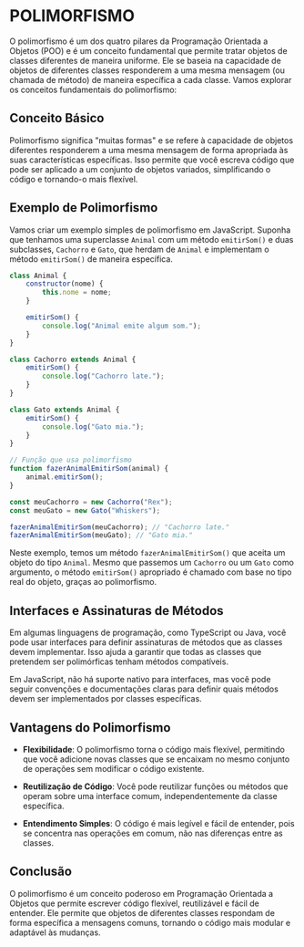 # POLIMORFISMO 
O polimorfismo é um dos quatro pilares da Programação Orientada a Objetos (POO) e é um conceito fundamental que permite tratar objetos de classes diferentes de maneira uniforme. Ele se baseia na capacidade de objetos de diferentes classes responderem a uma mesma mensagem (ou chamada de método) de maneira específica a cada classe. Vamos explorar os conceitos fundamentais do polimorfismo:

## Conceito Básico
Polimorfismo significa "muitas formas" e se refere à capacidade de objetos diferentes responderem a uma mesma mensagem de forma apropriada às suas características específicas. Isso permite que você escreva código que pode ser aplicado a um conjunto de objetos variados, simplificando o código e tornando-o mais flexível.

## Exemplo de Polimorfismo
Vamos criar um exemplo simples de polimorfismo em JavaScript. Suponha que tenhamos uma superclasse `Animal` com um método `emitirSom()` e duas subclasses, `Cachorro` e `Gato`, que herdam de `Animal` e implementam o método `emitirSom()` de maneira específica.

```javascript
class Animal {
    constructor(nome) {
        this.nome = nome;
    }

    emitirSom() {
        console.log("Animal emite algum som.");
    }
}

class Cachorro extends Animal {
    emitirSom() {
        console.log("Cachorro late.");
    }
}

class Gato extends Animal {
    emitirSom() {
        console.log("Gato mia.");
    }
}

// Função que usa polimorfismo
function fazerAnimalEmitirSom(animal) {
    animal.emitirSom();
}

const meuCachorro = new Cachorro("Rex");
const meuGato = new Gato("Whiskers");

fazerAnimalEmitirSom(meuCachorro); // "Cachorro late."
fazerAnimalEmitirSom(meuGato); // "Gato mia."
```

Neste exemplo, temos um método `fazerAnimalEmitirSom()` que aceita um objeto do tipo `Animal`. Mesmo que passemos um `Cachorro` ou um `Gato` como argumento, o método `emitirSom()` apropriado é chamado com base no tipo real do objeto, graças ao polimorfismo.

## Interfaces e Assinaturas de Métodos
Em algumas linguagens de programação, como TypeScript ou Java, você pode usar interfaces para definir assinaturas de métodos que as classes devem implementar. Isso ajuda a garantir que todas as classes que pretendem ser polimórficas tenham métodos compatíveis.

Em JavaScript, não há suporte nativo para interfaces, mas você pode seguir convenções e documentações claras para definir quais métodos devem ser implementados por classes específicas.

## Vantagens do Polimorfismo
- **Flexibilidade**: O polimorfismo torna o código mais flexível, permitindo que você adicione novas classes que se encaixam no mesmo conjunto de operações sem modificar o código existente.

- **Reutilização de Código**: Você pode reutilizar funções ou métodos que operam sobre uma interface comum, independentemente da classe específica.

- **Entendimento Simples**: O código é mais legível e fácil de entender, pois se concentra nas operações em comum, não nas diferenças entre as classes.

## Conclusão
O polimorfismo é um conceito poderoso em Programação Orientada a Objetos que permite escrever código flexível, reutilizável e fácil de entender. Ele permite que objetos de diferentes classes respondam de forma específica a mensagens comuns, tornando o código mais modular e adaptável às mudanças.